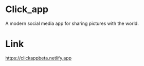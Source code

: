 # Click_app
A modern social media app for sharing pictures with the world.
 # Link
 https://clickappbeta.netlify.app
